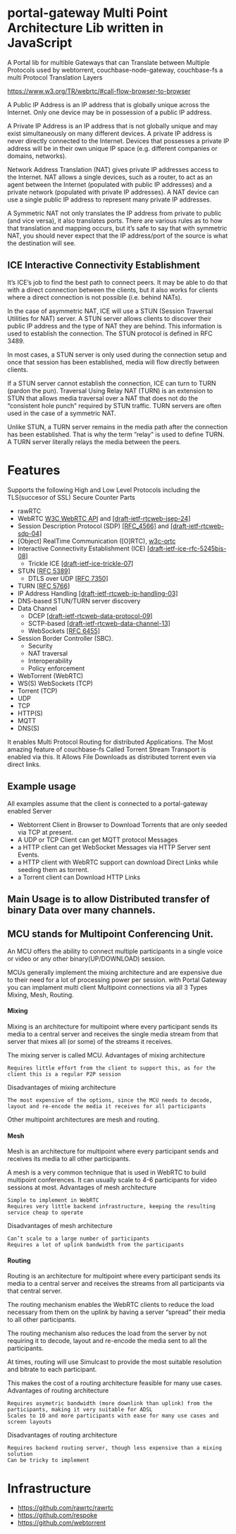 # portal-gateway Multi Point Architecture Lib written in JavaScript
A Portal lib for multible Gateways that can Translate between Multiple Protocols used by webtorrent, couchbase-node-gateway, couchbase-fs a multi Protocol Translation Layers


https://www.w3.org/TR/webrtc/#call-flow-browser-to-browser
  
A Public IP Address is an IP address that is globally unique across the Internet. Only one device may be in possession of a public IP address.

A Private IP Address is an IP address that is not globally unique and may exist simultaneously on many different devices. A private IP address is never directly connected to the Internet. Devices that possesses a private IP address will be in their own unique IP space (e.g. different companies or domains, networks). 

Network Address Translation (NAT) gives private IP addresses access to the Internet. NAT allows a single devices, such as a router, to act as an agent between the Internet (populated with public IP addresses) and a private network (populated with private IP addresses). A NAT device can use a single public IP address to represent many private IP addresses.

A Symmetric NAT not only translates the IP address from private to public (and vice versa), it also translates ports. There are various rules as to how that translation and mapping occurs, but it’s safe to say that with symmetric NAT, you should never expect that the IP address/port of the source is what the destination will see.


## ICE Interactive Connectivity Establishment

It’s ICE’s job to find the best path to connect peers. It may be able to do that with a direct connection between the clients, but it also works for clients where a direct connection is not possible (i.e. behind NATs).

In the case of asymmetric NAT, ICE will use a STUN (Session Traversal Utilities for NAT) server. A STUN server allows clients to discover their public IP address and the type of NAT they are behind. This information is used to establish the connection. The STUN protocol is defined in RFC 3489.

In most cases, a STUN server is only used during the connection setup and once that session has been established, media will flow directly between clients.

If a STUN server cannot establish the connection, ICE can turn to TURN (pardon the pun). Traversal Using Relay NAT (TURN) is an extension to STUN that allows media traversal over a NAT that does not do the “consistent hole punch” required by STUN traffic. TURN servers are often used in the case of a symmetric NAT.

Unlike STUN, a TURN server remains in the media path after the connection has been established. That is why the term “relay” is used to define TURN. A TURN server literally relays the media between the peers.


# Features
Supports the following High and Low Level Protocols including the TLS(succesor of SSL) Secure Counter Parts

- rawRTC
- WebRTC [W3C WebRTC API][w3c-webrtc] and [[draft-ietf-rtcweb-jsep-24]][jsep]
- Session Description Protocol (SDP) [[RFC_4566]][sdp] and [[draft-ietf-rtcweb-sdp-04]][webrtc-sdp]
- [Object] RealTime Communication ([O]RTC), [w3c-ortc]
- Interactive Connectivity Establishment (ICE) [[draft-ietf-ice-rfc-5245bis-08]][ice]
  - Trickle ICE [[draft-ietf-ice-trickle-07]][trickle-ice]
- STUN [[RFC 5389]][stun]
  - DTLS over UDP [[RFC 7350]][stun-turn-dtls]
- TURN [[RFC 5766]][turn]
- IP Address Handling [[draft-ietf-rtcweb-ip-handling-03]][ip-handling]
- DNS-based STUN/TURN server discovery
- Data Channel
  - DCEP [[draft-ietf-rtcweb-data-protocol-09]][dcep]
  - SCTP-based [[draft-ietf-rtcweb-data-channel-13]][sctp-dc]
  - WebSockets [[RFC 6455]][ws]
- Session Border Controller (SBC).
  - Security
  - NAT traversal
  - Interoperability
  - Policy enforcement  
- WebTorrent (WebRTC)
- WS(S) WebSockets (TCP)
- Torrent (TCP)
- UDP
- TCP
- HTTP(S)
- MQTT
- DNS(S)

It enables Multi Protocol Routing for distributed Applications. The Most amazing feature of couchbase-fs Called Torrent Stream Transport is enabled via this. It Allows File Downloads as distributed torrent even via direct links.

## Example usage
All examples assume that the client is connected to a portal-gateway enabled Server
- Webtorrent Client in Browser to Download Torrents that are only seeded via TCP at present.
- A UDP or TCP Client can get MQTT protocol Messages
- a HTTP client can get WebSocket Messages via HTTP Server sent Events.
- a HTTP client with WebRTC support can download Direct Links while seeding them as torrent.
- a Torrent client can Download HTTP Links

## Main Usage is to allow Distributed transfer of binary Data over many channels.

## MCU stands for Multipoint Conferencing Unit.
An MCU offers the ability to connect multiple participants in a single voice or video or any other binary(UP/DOWNLOAD) session.

MCUs generally implement the mixing architecture and are expensive due to their need for a lot of processing power per session.
with Portal Gateway you can implament multi client Multipoint connections via all 3 Types Mixing, Mesh, Routing.


#### Mixing
Mixing is an architecture for multipoint where every participant sends its media to a central server and receives the single media stream from that server that mixes all (or some) of the streams it receives.

The mixing server is called MCU.
Advantages of mixing architecture

    Requires little effort from the client to support this, as for the client this is a regular P2P session

Disadvantages of mixing architecture

    The most expensive of the options, since the MCU needs to decode, layout and re-encode the media it receives for all participants

Other multipoint architectures are mesh and routing.

#### Mesh
Mesh is an architecture for multipoint where every participant sends and receives its media to all other participants.

A mesh is a very common technique that is used in WebRTC to build multipoint conferences. It can usually scale to 4-6 participants for video sessions at most.
Advantages of mesh architecture

    Simple to implement in WebRTC
    Requires very little backend infrastructure, keeping the resulting service cheap to operate

Disadvantages of mesh architecture

    Can’t scale to a large number of participants
    Requires a lot of uplink bandwidth from the participants

#### Routing
Routing is an architecture for multipoint where every participant sends its media to a central server and receives the streams from all participants via that central server.

The routing mechanism enables the WebRTC clients to reduce the load necessary from them on the uplink by having a server “spread” their media to all other participants.

The routing mechanism also reduces the load from the server by not requiring it to decode, layout and re-encode the media sent to all the participants.

At times, routing will use Simulcast to provide the most suitable resolution and bitrate to each participant.

This makes the cost of a routing architecture feasible for many use cases.
Advantages of routing architecture

    Requires asymetric bandwidth (more downlink than uplink) from the participants, making it very suitable for ADSL
    Scales to 10 and more participants with ease for many use cases and screen layouts

Disadvantages of routing architecture

    Requires backend routing server, though less expensive than a mixing solution
    Can be tricky to implement
   
   
# Infrastructure
- https://github.com/rawrtc/rawrtc
- https://github.com/respoke
- https://github.com/webtorrent


[sdp]: https://tools.ietf.org/html/rfc4566
[ice]: https://tools.ietf.org/html/draft-ietf-ice-rfc5245bis-08
[trickle-ice]: https://tools.ietf.org/html/draft-ietf-ice-trickle-07
[stun]: https://tools.ietf.org/html/rfc5389
[turn]: https://tools.ietf.org/html/rfc5766
[stun-turn-dtls]: https://tools.ietf.org/html/rfc7350
[dcep]: https://tools.ietf.org/html/draft-ietf-rtcweb-data-protocol-09
[sctp-dc]: https://tools.ietf.org/html/draft-ietf-rtcweb-data-channel-13
[jsep]: https://tools.ietf.org/html/draft-ietf-rtcweb-jsep-19
[w3c-webrtc]: https://www.w3.org/TR/webrtc/
[w3c-ortc]: http://draft.ortc.org
[webrtc-sdp]: https://tools.ietf.org/html/draft-ietf-rtcweb-sdp-04
[ip-handling]: https://tools.ietf.org/html/draft-ietf-rtcweb-ip-handling-03
[ws]: https://tools.ietf.org/html/rfc6455
